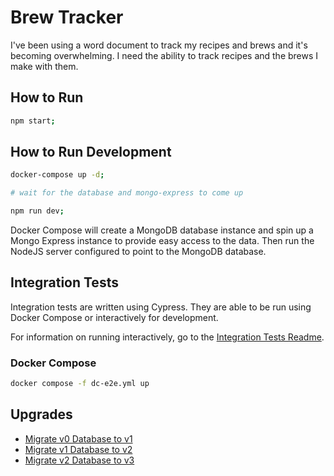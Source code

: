 # Brew Tracker

I've been using a word document to track my recipes and brews and it's becoming overwhelming. I need the ability to track recipes and the brews I make with them.

## How to Run

```bash
npm start;
```

## How to Run Development

```bash
docker-compose up -d;

# wait for the database and mongo-express to come up

npm run dev;
```

Docker Compose will create a MongoDB database instance and spin up a Mongo Express instance to provide easy access to the data. Then run the NodeJS server configured to point to the MongoDB database.

## Integration Tests

Integration tests are written using Cypress. They are able to be run using Docker Compose or interactively for development.

For information on running interactively, go to the [Integration Tests Readme](e2e-tests/readme.md).

### Docker Compose

```bash
docker compose -f dc-e2e.yml up
```

## Upgrades

- [Migrate v0 Database to v1](tools/migrate-db-v0-to-v1/readme.md)
- [Migrate v1 Database to v2](tools/migrate-db-v1-to-v2/readme.md)
- [Migrate v2 Database to v3](tools/migrate-db-v2-to-v3/readme.md)
